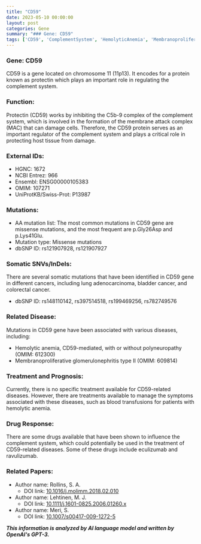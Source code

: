 ```yaml
---
title: "CD59"
date: 2023-05-10 00:00:00
layout: post
categories: Gene
summary: "### Gene: CD59"
tags: ['CD59', 'ComplementSystem', 'HemolyticAnemia', 'MembranoproliferativeGlomerulonephritis', 'MissenseMutations', 'SomaticMutations', 'DrugResponse', 'TreatmentOptions']
---
```


### Gene: CD59

CD59 is a gene located on chromosome 11 (11p13). It encodes for a protein known as protectin which plays an important role in regulating the complement system.

### Function:
Protectin (CD59) works by inhibiting the C5b-9 complex of the complement system, which is involved in the formation of the membrane attack complex (MAC) that can damage cells. Therefore, the CD59 protein serves as an important regulator of the complement system and plays a critical role in protecting host tissue from damage.

### External IDs:
- HGNC: 1672
- NCBI Entrez: 966
- Ensembl: ENSG00000105383
- OMIM: 107271
- UniProtKB/Swiss-Prot: P13987

### Mutations:
- AA mutation list: The most common mutations in CD59 gene are missense mutations, and the most frequent are p.Gly26Asp and p.Lys41Glu.
- Mutation type: Missense mutations
- dbSNP ID: rs121907928, rs121907927

### Somatic SNVs/InDels:
There are several somatic mutations that have been identified in CD59 gene in different cancers, including lung adenocarcinoma, bladder cancer, and colorectal cancer.
- dbSNP ID: rs148110142, rs397514518, rs199469256, rs782749576

### Related Disease:
Mutations in CD59 gene have been associated with various diseases, including:
- Hemolytic anemia, CD59-mediated, with or without polyneuropathy (OMIM: 612300)
- Membranoproliferative glomerulonephritis type II (OMIM: 609814)

### Treatment and Prognosis:
Currently, there is no specific treatment available for CD59-related diseases. However, there are treatments available to manage the symptoms associated with these diseases, such as blood transfusions for patients with hemolytic anemia.

### Drug Response:
There are some drugs available that have been shown to influence the complement system, which could potentially be used in the treatment of CD59-related diseases. Some of these drugs include eculizumab and ravulizumab.

### Related Papers:
- Author name: Rollins, S. A.
  - DOI link: [10.1016/j.molimm.2018.02.010]([Click](https://doi.org/10.1016/j.molimm.2018.02.010))
- Author name: Lehtinen, M. J.
  - DOI link: [10.1111/j.1601-0825.2006.01260.x]([Click](https://doi.org/10.1111/j.1601-0825.2006.01260.x))
- Author name: Meri, S.
  - DOI link: [10.1007/s00417-009-1272-5]([Click](https://doi.org/10.1007/s00417-009-1272-5))

**_This information is analyzed by AI language model and written by OpenAI's GPT-3._**